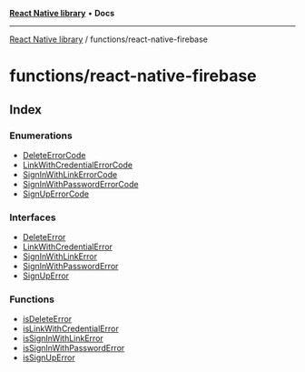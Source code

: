 [**React Native library**](../../index.md) • **Docs**

***

[React Native library](../../modules.md) / functions/react-native-firebase

# functions/react-native-firebase

## Index

### Enumerations

- [DeleteErrorCode](enumerations/DeleteErrorCode.md)
- [LinkWithCredentialErrorCode](enumerations/LinkWithCredentialErrorCode.md)
- [SignInWithLinkErrorCode](enumerations/SignInWithLinkErrorCode.md)
- [SignInWithPasswordErrorCode](enumerations/SignInWithPasswordErrorCode.md)
- [SignUpErrorCode](enumerations/SignUpErrorCode.md)

### Interfaces

- [DeleteError](interfaces/DeleteError.md)
- [LinkWithCredentialError](interfaces/LinkWithCredentialError.md)
- [SignInWithLinkError](interfaces/SignInWithLinkError.md)
- [SignInWithPasswordError](interfaces/SignInWithPasswordError.md)
- [SignUpError](interfaces/SignUpError.md)

### Functions

- [isDeleteError](functions/isDeleteError.md)
- [isLinkWithCredentialError](functions/isLinkWithCredentialError.md)
- [isSignInWithLinkError](functions/isSignInWithLinkError.md)
- [isSignInWithPasswordError](functions/isSignInWithPasswordError.md)
- [isSignUpError](functions/isSignUpError.md)
